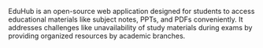 EduHub is an open-source web application designed for students to access educational materials like subject notes, PPTs, and PDFs conveniently. It addresses challenges like unavailability of study materials during exams by providing organized resources by academic branches. 
